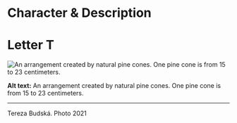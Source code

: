 # Character & Description

# Letter T

![An arrangement created by natural pine cones. One pine cone is from 15 to 23 centimeters.](img/like.jpg)

**Alt text:** An arrangement created by natural pine cones. One pine cone is from 15 to 23 centimeters.

---

Tereza Budská. Photo 2021

